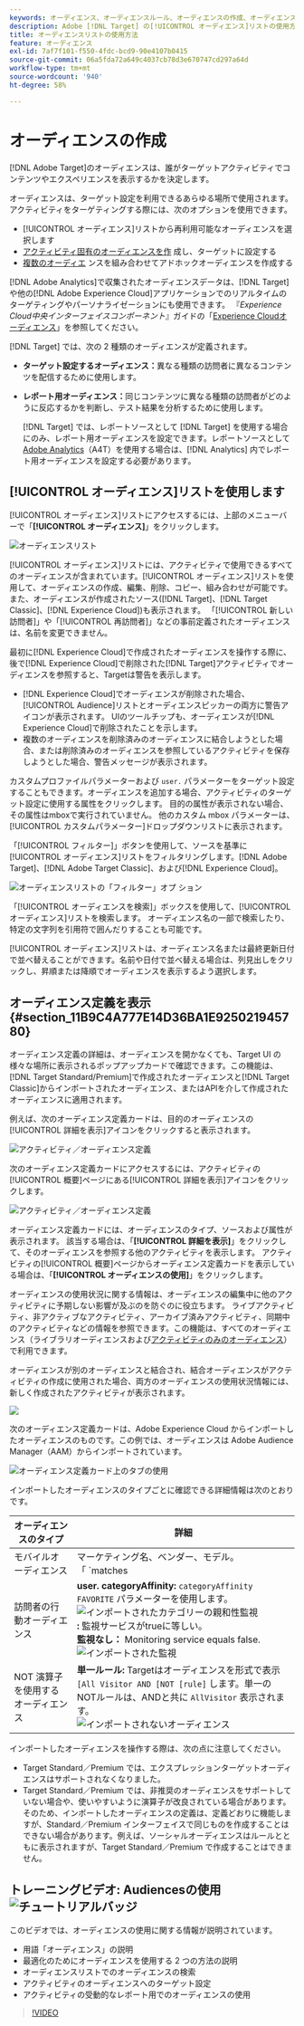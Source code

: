 ```yaml
---
keywords: オーディエンス、オーディエンスルール、オーディエンスの作成、オーディエンスの作成、ターゲットオーディエンス、レポートオーディエンス、レポートオーディエンス、セグメント、カスタムプロファイルパラメーター、オーディエンス定義、オーディエンスリスト
description: Adobe [!DNL Target] の[!UICONTROL オーディエンス]リストの使用方法と、オーディエンスの詳細および使用状況情報を含むオーディエンス定義カードの表示方法について説明します。
title: オーディエンスリストの使用方法
feature: オーディエンス
exl-id: 7af7f101-f550-4fdc-bcd9-90e4107b0415
source-git-commit: 06a5fda72a649c4037cb78d3e670747cd297a64d
workflow-type: tm+mt
source-wordcount: '940'
ht-degree: 58%

---
```


# オーディエンスの作成

[!DNL Adobe Target]のオーディエンスは、誰がターゲットアクティビティでコンテンツやエクスペリエンスを表示するかを決定します。

オーディエンスは、ターゲット設定を利用できるあらゆる場所で使用されます。アクティビティをターゲティングする際には、次のオプションを使用できます。

* [!UICONTROL オーディエンス]リストから再利用可能なオーディエンスを選択します
* [アクティビティ固有のオーディエンスを作](/help/c-target/creating-activity-only-audience.md) 成し、ターゲットに設定する
* [複数のオーディエ](/help/c-target/combining-multiple-audiences.md#concept_A7386F1EA4394BD2AB72399C225981E5) ンスを組み合わせてアドホックオーディエンスを作成する

[!DNL Adobe Analytics]で収集されたオーディエンスデータは、[!DNL Target]や他の[!DNL Adobe Experience Cloud]アプリケーションでのリアルタイムのターゲティングやパーソナライゼーションにも使用できます。 『*Experience Cloud中央インターフェイスコンポーネント*』ガイドの「[Experience Cloudオーディエンス](https://experienceleague.adobe.com/docs/core-services/interface/audiences/audience-library.html?lang=ja)」を参照してください。

[!DNL Target] では、次の 2 種類のオーディエンスが定義されます。

* **ターゲット設定するオーディエンス：**&#x200B;異なる種類の訪問者に異なるコンテンツを配信するために使用します。
* **レポート用オーディエンス：**&#x200B;同じコンテンツに異なる種類の訪問者がどのように反応するかを判断し、テスト結果を分析するために使用します。

   [!DNL Target] では、レポートソースとして [!DNL Target] を使用する場合にのみ、レポート用オーディエンスを設定できます。レポートソースとして [ Adobe Analytics](/help/c-integrating-target-with-mac/a4t/a4t.md)（A4T）を使用する場合は、[!DNL Analytics] 内でレポート用オーディエンスを設定する必要があります。

## [!UICONTROL オーディエンス]リストを使用します

[!UICONTROL オーディエンス]リストにアクセスするには、上部のメニューバーで「**[!UICONTROL オーディエンス]**」をクリックします。

![オーディエンスリスト](/help/c-target/c-audiences/assets/audiences_list.png)

[!UICONTROL オーディエンス]リストには、アクティビティで使用できるすべてのオーディエンスが含まれています。[!UICONTROL オーディエンス]リストを使用して、オーディエンスの作成、編集、削除、コピー、組み合わせが可能です。また、オーディエンスが作成されたソース([!DNL Target]、[!DNL Target Classic]、[!DNL Experience Cloud])も表示されます。 「[!UICONTROL 新しい訪問者]」や「[!UICONTROL 再訪問者]」などの事前定義されたオーディエンスは、名前を変更できません。

最初に[!DNL Experience Cloud]で作成されたオーディエンスを操作する際に、後で[!DNL Experience Cloud]で削除された[!DNL Target]アクティビティでオーディエンスを参照すると、Targetは警告を表示します。

* [!DNL Experience Cloud]でオーディエンスが削除された場合、[!UICONTROL Audience]リストとオーディエンスピッカーの両方に警告アイコンが表示されます。 UIのツールチップも、オーディエンスが[!DNL Experience Cloud]で削除されたことを示します。
* 複数のオーディエンスを削除済みのオーディエンスに結合しようとした場合、または削除済みのオーディエンスを参照しているアクティビティを保存しようとした場合、警告メッセージが表示されます。

カスタムプロファイルパラメーターおよび `user.` パラメーターをターゲット設定することもできます。オーディエンスを追加する場合、アクティビティのターゲット設定に使用する属性をクリックします。 目的の属性が表示されない場合、その属性はmboxで実行されていません。 他のカスタム mbox パラメーターは、[!UICONTROL カスタムパラメーター]ドロップダウンリストに表示されます。

「[!UICONTROL フィルター]」ボタンを使用して、ソースを基準に[!UICONTROL オーディエンス]リストをフィルタリングします。[!DNL Adobe Target]、[!DNL Adobe Target Classic]、および[!DNL Experience Cloud]。

![オーディエンスリストの「フィルター」オプ  ション](/help/c-target/c-audiences/assets/filters.png)

「[!UICONTROL オーディエンスを検索]」ボックスを使用して、[!UICONTROL オーディエンス]リストを検索します。 オーディエンス名の一部で検索したり、特定の文字列を引用符で囲んだりすることも可能です。

[!UICONTROL オーディエンス]リストは、オーディエンス名または最終更新日付で並べ替えることができます。名前や日付で並べ替える場合は、列見出しをクリックし、昇順または降順でオーディエンスを表示するよう選択します。

## オーディエンス定義を表示 {#section_11B9C4A777E14D36BA1E925021945780}

オーディエンス定義の詳細は、オーディエンスを開かなくても、Target UI の様々な場所に表示されるポップアップカードで確認できます。この機能は、[!DNL Target Standard/Premium]で作成されたオーディエンスと[!DNL Target Classic]からインポートされたオーディエンス、またはAPIを介して作成されたオーディエンスに適用されます。

例えば、次のオーディエンス定義カードは、目的のオーディエンスの[!UICONTROL 詳細を表示]アイコンをクリックすると表示されます。

![アクティビティ／オーディエンス定義](assets/audience_definition_list.png)

次のオーディエンス定義カードにアクセスするには、アクティビティの[!UICONTROL 概要]ページにある[!UICONTROL 詳細を表示]アイコンをクリックします。

![アクティビティ／オーディエンス定義](/help/c-target/c-audiences/assets/view-details-activity-overview.png)

オーディエンス定義カードには、オーディエンスのタイプ、ソースおよび属性が表示されます。 該当する場合は、「**[!UICONTROL 詳細を表示]**」をクリックして、そのオーディエンスを参照する他のアクティビティを表示します。 アクティビティの[!UICONTROL 概要]ページからオーディエンス定義カードを表示している場合は、「**[!UICONTROL オーディエンスの使用]**」をクリックします。

オーディエンスの使用状況に関する情報は、オーディエンスの編集中に他のアクティビティに予期しない影響が及ぶのを防ぐのに役立ちます。 ライブアクティビティ、非アクティブなアクティビティ、アーカイブ済みアクティビティ、同期中のアクティビティなどの情報を参照できます。この機能は、すべてのオーディエンス（ライブラリオーディエンスおよび[アクティビティのみのオーディエンス](/help/c-target/creating-activity-only-audience.md#concept_A6BADCF530ED4AE1852E677FEBE68483)）で利用できます。

オーディエンスが別のオーディエンスと結合され、結合オーディエンスがアクティビティの作成に使用された場合、両方のオーディエンスの使用状況情報には、新しく作成されたアクティビティが表示されます。

![](assets/audience_definition_list_usage.png)

次のオーディエンス定義カードは、Adobe Experience Cloud からインポートしたオーディエンスのものです。この例では、オーディエンスは Adobe Audience Manager（AAM）からインポートされています。

![オーディエンス定義カード上のタブの使用](assets/audience_definition_mc.png)

インポートしたオーディエンスのタイプごとに確認できる詳細情報は次のとおりです。

| オーディエンスのタイプ | 詳細 |
|--- |--- |
| モバイルオーディエンス | マーケティング名、ベンダー、モデル。<br>「 `matches | does not match` インポートされた `equals | does not equal`<br>![モバイルオーディエンス」の代わりに演算子が表示されます](/help/c-target/c-audiences/assets/imported_mobile_audience.png)。 |
| 訪問者の行動オーディエンス | **user. categoryAffinity:** `categoryAffinity` `FAVORITE` パラメーターを使用します。<br>![インポートされたカテゴリーの親和性監視&#x200B;](/help/c-target/c-audiences/assets/imported_category_affinity.png)<br>**:** 監視サービスがtrueに等しい。<br>**監視なし：** Monitoring service equals false.<br>![インポートされた監視](/help/c-target/c-audiences/assets/imported_monitoring.png) |
| NOT 演算子を使用するオーディエンス | **単一ルール:** Targetはオーディエンスを形式で表示 `[All Visitor AND [NOT [rule]` します。単一のNOTルールは、ANDと共に `AllVisitor` 表示されます。<br>![インポートされないオーディエンス](/help/c-target/c-audiences/assets/imported_not_audience.png) |

インポートしたオーディエンスを操作する際は、次の点に注意してください。

* Target Standard／Premium では、エクスプレッションターゲットオーディエンスはサポートされなくなりました。
* Target Standard／Premium では、非推奨のオーディエンスをサポートしていない場合や、使いやすいように演算子が改良されている場合があります。そのため、インポートしたオーディエンスの定義は、定義どおりに機能しますが、Standard／Premium インターフェイスで同じものを作成することはできない場合があります。例えば、ソーシャルオーディエンスはルールとともに表示されますが、Target Standard／Premium で作成することはできません。

## トレーニングビデオ: Audiencesの使用![チュートリアルバッジ](/help/assets/tutorial.png)

このビデオでは、オーディエンスの使用に関する情報が説明されています。

* 用語「オーディエンス」の説明
* 最適化のためにオーディエンスを使用する 2 つの方法の説明
* オーディエンスリストでのオーディエンスの検索
* アクティビティのオーディエンスへのターゲット設定
* アクティビティの受動的なレポート用でのオーディエンスの使用

>[!VIDEO](https://video.tv.adobe.com/v/17398)
